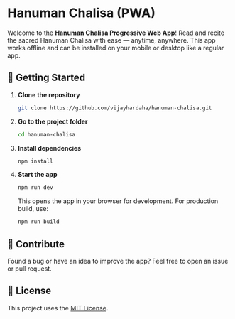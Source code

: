 # Hanuman Chalisa (PWA)

Welcome to the **Hanuman Chalisa Progressive Web App**!
Read and recite the sacred Hanuman Chalisa with ease — anytime, anywhere. This app works offline and can be installed on your mobile or desktop like a regular app.

## 🚀 Getting Started

1. **Clone the repository**

   ```bash
   git clone https://github.com/vijayhardaha/hanuman-chalisa.git
   ```

2. **Go to the project folder**

   ```bash
   cd hanuman-chalisa
   ```

3. **Install dependencies**

   ```bash
   npm install
   ```

4. **Start the app**

   ```bash
   npm run dev
   ```

   This opens the app in your browser for development.
   For production build, use:

   ```bash
   npm run build
   ```

## 🤝 Contribute

Found a bug or have an idea to improve the app? Feel free to open an issue or pull request.

## 📜 License

This project uses the [MIT License](LICENSE).
